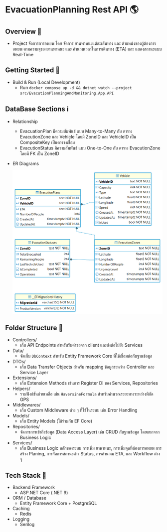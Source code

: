 # EvacuationPlanning Rest API 🌎
## Overview 🎯
- Project จัดการการอพยพ โดย จัดการ ยานพาหนะแต่ละเส้นทาง และ ตำแหน่งของผู้ต้องการอพยพ ตามความจุของยานพาหนะ และ     คำนวนเวลาในการเดินทาง (ETA) และ แสดงสถานะแบบ Real-Time
## Getting Started 🚀
- Build & Run (Local Development)
    - Run `docker compose up -d && dotnet watch --project src/EvacutionPlanningAndMonitoring.App.API`
## DataBase Sections ℹ️
- Relationship
  - EvacuationPlan มีความสัมพันธ์ แบบ Many-to-Many กับ ตาราง EvacutionZone และ Vehicle โดยมี ZoneID และ VehicleID เป็น CompositeKey เป็นตารางเชื่อม
  - EvacutionStatus มีความสัมพันธ์ แบบ One-to-One กับ ตาราง EvacutionZone โดยมี FK เป็น ZoneID
- ER Diagrams

  ![Alt Text](images/erdiagram.png)

## Folder Structure 📁
- Controllers/
    - เก็บ API Endpoints สำหรับรับคำขอจาก client และส่งต่อไปยัง Services
- Data/
    - จัดเก็บ `DbContext` สำหรับ Entity Framework Core ที่ใช้เชื่อมต่อกับฐานข้อมูล
- DTOs/
    - เก็บ Data Transfer Objects สำหรับ mapping ข้อมูลระหว่าง Controller และ Service Layer
- Extensions/
    - เก็บ Extension Methods เช่นการ Register DI ของ Services, Repositories
- Helpers/
    - รวมฟังก์ชันช่วยเหลือ เช่น `HaversineFormula` สำหรับคำนวณระยะทางระหว่างพิกัด GPS
- Middlewares/
    - เก็บ Custom Middleware ต่าง ๆ ที่ใช้ในระบบ เช่น Error Handling
- Models/
    - เก็บ Entity Models (ใช้ร่วมกับ EF Core)
- Repositories/
    - จัดการการเข้าถึงข้อมูล (Data Access Layer) เช่น CRUD กับฐานข้อมูล โดยแยกจาก Business Logic
-  Services/
    - เก็บ Business Logic หลักของระบบ การเพิ่ม ยาพาหนะ, การเพิ่มจุดที่ต้องการอพยพ การสร้าง Planing, การจัดการสถานะต่าง Status, การคำนวณ ETA, และ Workflow ต่าง ๆ
## Tech Stack 🧰
- Backend Framework
    -  ASP.NET Core (.NET 9) 
- ORM / Database
    - Entity Framework Core + PostgreSQL
- Caching
    - Redis
- Logging
    - Serilog

